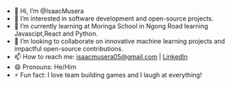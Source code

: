 - 👋 Hi, I’m @IsaacMusera
- 👀 I’m interested in software development and open-source projects.
- 🌱 I’m currently learning at Moringa School in Ngong Road learning Javascipt,React and Python.
- 💞️ I’m looking to collaborate on innovative machine learning projects and impactful open-source contributions.
- 📫 How to reach me: isaacmusera05@gmail.com | [LinkedIn](https://linkedin.com/in/isaacmusera)
- 😄 Pronouns: He/Him
- ⚡ Fun fact: I love team building games and I laugh at everything!


<!---
IsaacMusera/IsaacMusera is a ✨ special ✨ repository because its `README.md` (this file) appears on your GitHub profile.
You can click the Preview link to take a look at your changes.
--->
